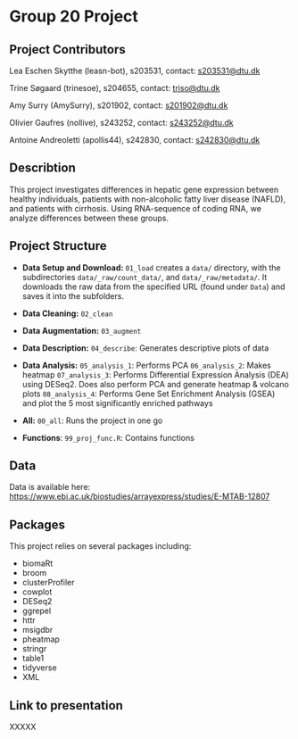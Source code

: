 # Group 20 Project

## Project Contributors

Lea Eschen Skytthe (leasn-bot), s203531, contact: s203531@dtu.dk

Trine Søgaard (trinesoe), s204655, contact: triso@dtu.dk

Amy Surry (AmySurry), s201902, contact: s201902@dtu.dk

Olivier Gaufres (nollive), s243252, contact: s243252@dtu.dk

Antoine Andreoletti (apollis44), s242830, contact: s242830@dtu.dk

## Describtion
This project investigates differences in hepatic gene expression between healthy individuals, patients with non-alcoholic fatty liver disease (NAFLD), and patients with cirrhosis. Using RNA-sequence of coding RNA, we analyze differences between these groups.

## Project Structure
- **Data Setup and Download:** `01_load` creates a `data/` directory, with the subdirectories `data/_raw/count_data/`, and `data/_raw/metadata/`. It downloads the raw data from the specified URL (found under `Data`) and saves it into the subfolders.

- **Data Cleaning:** `02_clean`

- **Data Augmentation:** `03_augment`

- **Data Description:** `04_describe`: Generates descriptive plots of data 

- **Data Analysis:**
    `05_analysis_1`: Performs PCA
    `06_analysis_2`: Makes heatmap
    `07_analysis_3`: Performs Differential Expression Analysis (DEA) using DESeq2. Does also perform PCA and generate heatmap & volcano plots
    `08_analysis_4`: Performs Gene Set Enrichment Analysis (GSEA) and plot the 5 most significantly enriched pathways

- **All:** `00_all`: Runs the project in one go
  
- **Functions**: `99_proj_func.R`: Contains functions 

## Data
Data is available here: https://www.ebi.ac.uk/biostudies/arrayexpress/studies/E-MTAB-12807

## Packages
This project relies on several packages including:

- biomaRt
- broom
- clusterProfiler
- cowplot
- DESeq2
- ggrepel
- httr
- msigdbr
- pheatmap
- stringr
- table1
- tidyverse
- XML


## Link to presentation
XXXXX
